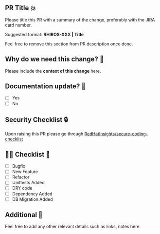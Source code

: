 ## PR Title :boom:

Please title this PR with a summary of the change, preferably with the JIRA card number.

Suggested format: __RHIROS-XXX | Title__

Feel free to remove this section from PR description once done.

## Why do we need this change? :thought_balloon:

Please include the __context of this change__ here.

## Documentation update? :memo:

- [ ] Yes
- [ ] No

## Security Checklist :lock:

Upon raising this PR please go through [RedHatInsights/secure-coding-checklist](https://github.com/RedHatInsights/secure-coding-checklist)

## :guardsman: Checklist :dart:

- [ ] Bugfix
- [ ] New Feature
- [ ] Refactor
- [ ] Unittests Added
- [ ] DRY code
- [ ] Dependency Added
- [ ] DB Migration Added

## Additional :mega:

Feel free to add any other relevant details such as links, notes here.

